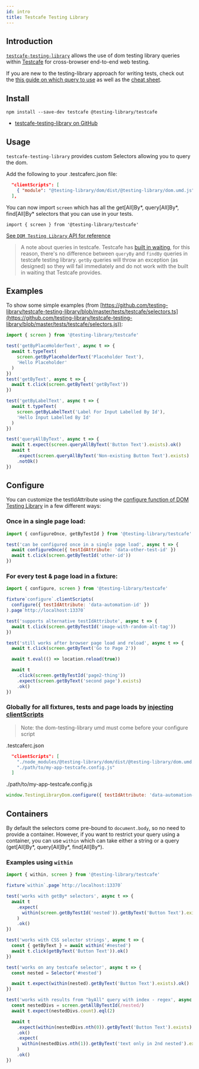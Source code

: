 ```yaml
---
id: intro
title: Testcafe Testing Library
---
```


## Introduction

[`testcafe-testing-library`][gh] allows the use of dom testing library queries
within [Testcafe](https://devexpress.github.io/testcafe/) for cross-browser
end-to-end web testing.

If you are new to the testing-library approach for writing tests, check out the
[this guide on which query to use](https://testing-library.com/docs/guide-which-query)
as well as the
[cheat sheet](https://testing-library.com/docs/dom-testing-library/cheatsheet).

## Install

```
npm install --save-dev testcafe @testing-library/testcafe
```

- [testcafe-testing-library on GitHub][gh]

## Usage

`testcafe-testing-library` provides custom Selectors allowing you to query the
dom.

Add the following to your .testcaferc.json file:

```json
  "clientScripts": [
    { "module": "@testing-library/dom/dist/@testing-library/dom.umd.js" }
  ],
```

You can now import `screen` which has all the get[All]By*, query[All]By*,
find[All]By\* selectors that you can use in your tests.

`import { screen } from '@testing-library/testcafe'`

[See `DOM Testing Library` API for reference](dom-testing-library/api-queries.md)

> A note about queries in testcafe. Testcafe has
> [built in waiting](https://devexpress.github.io/testcafe/documentation/test-api/built-in-waiting-mechanisms.html#wait-mechanism-for-selectors),
> for this reason, there's no difference between `queryBy` and `findBy` queries
> in testcafe testing library. `getBy` queries will throw an exception (as
> designed) so they will fail immediately and do not work with the built in
> waiting that Testcafe provides.

## Examples

To show some simple examples (from
[https://github.com/testing-library/testcafe-testing-library/blob/master/tests/testcafe/selectors.ts](https://github.com/testing-library/testcafe-testing-library/blob/master/tests/testcafe/selectors.js)):

```javascript
import { screen } from '@testing-library/testcafe'

test('getByPlaceHolderText', async t => {
  await t.typeText(
    screen.getByPlaceholderText('Placeholder Text'),
    'Hello Placeholder'
  )
})
test('getByText', async t => {
  await t.click(screen.getByText('getByText'))
})

test('getByLabelText', async t => {
  await t.typeText(
    screen.getByLabelText('Label For Input Labelled By Id'),
    'Hello Input Labelled By Id'
  )
})

test('queryAllByText', async t => {
  await t.expect(screen.queryAllByText('Button Text').exists).ok()
  await t
    .expect(screen.queryAllByText('Non-existing Button Text').exists)
    .notOk()
})
```

## Configure

You can customize the testIdAttribute using the [configure function of DOM
Testing Library][config] in a few different ways:

### Once in a single page load:

```javascript
import { configureOnce, getByTestId } from '@testing-library/testcafe'

test('can be configured once in a single page load', async t => {
  await configureOnce({ testIdAttribute: 'data-other-test-id' })
  await t.click(screen.getByTestId('other-id'))
})
```

### For every test & page load in a fixture:

```javascript
import { configure, screen } from '@testing-library/testcafe'

fixture`configure`.clientScripts(
  configure({ testIdAttribute: 'data-automation-id' })
).page`http://localhost:13370`

test('supports alternative testIdAttribute', async t => {
  await t.click(screen.getByTestId('image-with-random-alt-tag'))
})

test('still works after browser page load and reload', async t => {
  await t.click(screen.getByText('Go to Page 2'))

  await t.eval(() => location.reload(true))

  await t
    .click(screen.getByTestId('page2-thing'))
    .expect(screen.getByText('second page').exists)
    .ok()
})
```

### Globally for all fixtures, tests and page loads by [injecting clientScripts][inject]

> Note: the dom-testing-library umd must come before your configure script

.testcaferc.json

```json
  "clientScripts": [
    "./node_modules/@testing-library/dom/dist/@testing-library/dom.umd.js",
    "./path/to/my-app-testcafe.config.js"
  ]
```

./path/to/my-app-testcafe.config.js

```javascript
window.TestingLibraryDom.configure({ testIdAttribute: 'data-automation-id' })
```

## Containers

By default the selectors come pre-bound to `document.body`, so no need to
provide a container. However, if you want to restrict your query using a
container, you can use `within` which can take either a string or a query
(get[All]By*, query[All]By*, find[All]By\*).

### Examples using `within`

```javascript
import { within, screen } from '@testing-library/testcafe'

fixture`within`.page`http://localhost:13370`

test('works with getBy* selectors', async t => {
  await t
    .expect(
      within(screen.getByTestId('nested')).getByText('Button Text').exists
    )
    .ok()
})

test('works with CSS selector strings', async t => {
  const { getByText } = await within('#nested')
  await t.click(getByText('Button Text')).ok()
})

test('works on any testcafe selector', async t => {
  const nested = Selector('#nested')

  await t.expect(within(nested).getByText('Button Text').exists).ok()
})

test('works with results from "byAll" query with index - regex', async t => {
  const nestedDivs = screen.getAllByTestId(/nested/)
  await t.expect(nestedDivs.count).eql(2)

  await t
    .expect(within(nestedDivs.nth(0)).getByText('Button Text').exists)
    .ok()
    .expect(
      within(nestedDivs.nth(1)).getByText('text only in 2nd nested').exists
    )
    .ok()
})
```

[config]: https://testing-library.com/docs/dom-testing-library/api-configuration
[gh]: https://github.com/testing-library/testcafe-testing-library
[inject]:
  https://devexpress.github.io/testcafe/documentation/using-testcafe/common-concepts/inject-scripts-into-tested-pages.html#add-client-scripts-to-all-tests
